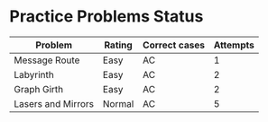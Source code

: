 # Practice Problems Status
Problem|Rating|Correct cases|Attempts
-|-|-|-
Message Route|Easy|AC|1
Labyrinth|Easy|AC|2
Graph Girth|Easy|AC|2
Lasers and Mirrors|Normal|AC|5